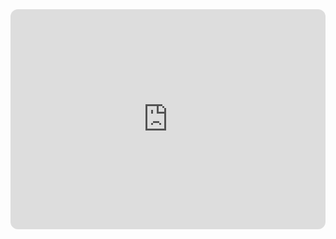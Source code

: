 <iframe style="border-radius:12px" src="https://open.spotify.com/embed/playlist/37i9dQZF1DX4sWSpwq3LiO?utm_source=generator" width="100%" height="352" frameBorder="0" allowfullscreen="" allow="autoplay; clipboard-write; encrypted-media; fullscreen; picture-in-picture" loading="lazy"></iframe>
